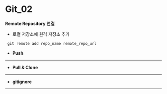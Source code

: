 # Git_02

 **Remote Repository 연결**

- 로컬 저장소에 원격 저장소 추가
```python
 git remote add repo_name remote_repo_url
 ```

- **Push**
- ---

  
- **Pull & Clone**
- ---

- **gitignore**
---
